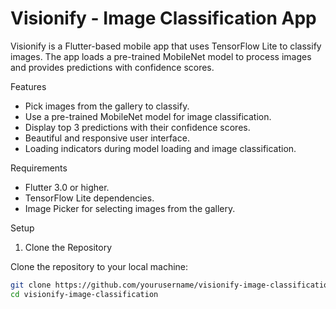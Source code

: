 # Visionify - Image Classification App

Visionify is a Flutter-based mobile app that uses TensorFlow Lite to classify images. The app loads a pre-trained MobileNet model to process images and provides predictions with confidence scores.

Features

- Pick images from the gallery to classify.
- Use a pre-trained MobileNet model for image classification.
- Display top 3 predictions with their confidence scores.
- Beautiful and responsive user interface.
- Loading indicators during model loading and image classification.

Requirements

- Flutter 3.0 or higher.
- TensorFlow Lite dependencies.
- Image Picker for selecting images from the gallery.

Setup

1. Clone the Repository

Clone the repository to your local machine:

```bash
git clone https://github.com/yourusername/visionify-image-classification.git
cd visionify-image-classification
